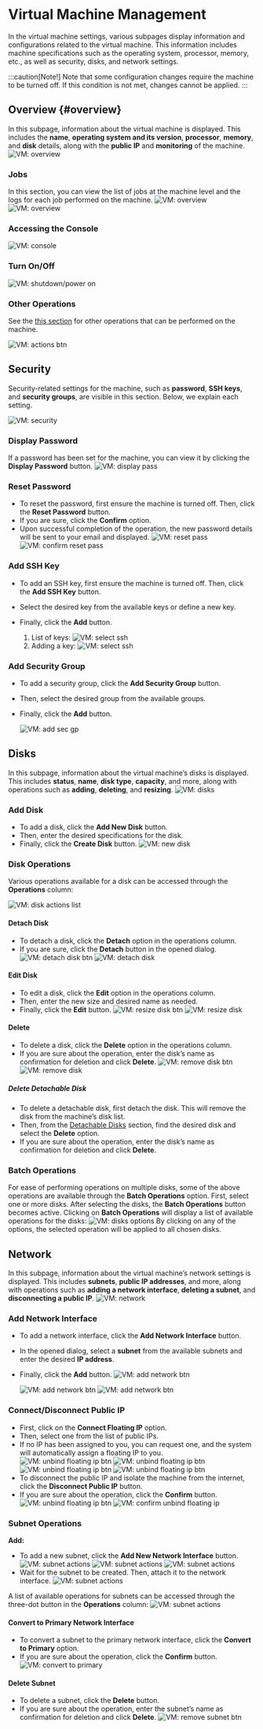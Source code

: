# Virtual Machine Management

In the virtual machine settings, various subpages display information and configurations related to the virtual machine. This information includes machine specifications such as the operating system, processor, memory, etc., as well as security, disks, and network settings.

:::caution[Note!]
Note that some configuration changes require the machine to be turned off. If this condition is not met, changes cannot be applied.
:::

## Overview {#overview}

In this subpage, information about the virtual machine is displayed. This includes the **name**, **operating system and its version**, **processor**, **memory**, and **disk** details, along with the **public IP** and **monitoring** of the machine.
![VM: overview](../img/iaas-vm-overview.png)

### Jobs

In this section, you can view the list of jobs at the machine level and the logs for each job performed on the machine.
![VM: overview](../img/iaas-vm-overview-works.png)
![VM: overview](../img/iaas-vm-overview-works-list.png)

### Accessing the Console

![VM: console](../img/iaas-vm-overview-console.png)

### Turn On/Off

![VM: shutdown/power on](../img/iaas-vm-overview-shutdown.png)

### Other Operations

See the [this section](../index#restart) for other operations that can be performed on the machine.

![VM: actions btn](../img/iaas-vm-overview-options.png)

## Security

Security-related settings for the machine, such as **password**, **SSH keys**, and **security groups**, are visible in this section. Below, we explain each setting.

![VM: security](../img/iaas-vm-security-overview.png)

### Display Password

If a password has been set for the machine, you can view it by clicking the **Display Password** button.
![VM: display pass](../img/iaas-vm-security-display-password.png)

### Reset Password

- To reset the password, first ensure the machine is turned off. Then, click the **Reset Password** button.
- If you are sure, click the **Confirm** option.
- Upon successful completion of the operation, the new password details will be sent to your email and displayed.
  ![VM: reset pass](../img/iaas-vm-security-reset-password.png)
  ![VM: confirm reset pass](../img/iaas-vm-security-reset-password-confirm.png)

### Add SSH Key

- To add an SSH key, first ensure the machine is turned off. Then, click the **Add SSH Key** button.
- Select the desired key from the available keys or define a new key.
- Finally, click the **Add** button.

  1. List of keys:
     ![VM: select ssh](../img/iaas-vm-security-ssh-list.png)
  2. Adding a key:
     ![VM: select ssh](../img/iaas-vm-security-add-sshkey.png)

### Add Security Group

- To add a security group, click the **Add Security Group** button.
- Then, select the desired group from the available groups.
- Finally, click the **Add** button.

  ![VM: add sec gp](../img/iaas-vm-security-securitygroups-list.png)

## Disks

In this subpage, information about the virtual machine’s disks is displayed. This includes **status**, **name**, **disk type**, **capacity**, and more, along with operations such as **adding**, **deleting**, and **resizing**.
![VM: disks](../img/iaas-vm-disks-overview.png)

### Add Disk

- To add a disk, click the **Add New Disk** button.
- Then, enter the desired specifications for the disk.
- Finally, click the **Create Disk** button.
  ![VM: new disk](../img/iaas-vm-disks-add.png)

### Disk Operations

Various operations available for a disk can be accessed through the **Operations** column:

![VM: disk actions list](../img/iaas-vm-disks-options.png)

#### Detach Disk

- To detach a disk, click the **Detach** option in the operations column.
- If you are sure, click the **Detach** button in the opened dialog.
  ![VM: detach disk btn](../img/iaas-vm-disks-detach.png)
  ![VM: detach disk](../img/iaas-vm-disks-detach-confirm.png)

#### Edit Disk

- To edit a disk, click the **Edit** option in the operations column.
- Then, enter the new size and desired name as needed.
- Finally, click the **Edit** button.
  ![VM: resize disk btn](../img/iaas-vm-disks-resize-btn.png)
  ![VM: resize disk](../img/iaas-vm-disks-resize.png)

#### Delete

- To delete a disk, click the **Delete** option in the operations column.
- If you are sure about the operation, enter the disk’s name as confirmation for deletion and click **Delete**.
  ![VM: remove disk btn](../img/iaas-vm-disks-remove-btn.png)
  ![VM: remove disk](../img/iaas-vm-disks-remove-disk-confirm.png)

##### Delete Detachable Disk

- To delete a detachable disk, first detach the disk. This will remove the disk from the machine’s disk list.
- Then, from the [Detachable Disks](../../disks) section, find the desired disk and select the **Delete** option.
- If you are sure about the operation, enter the disk’s name as confirmation for deletion and click **Delete**.

### Batch Operations

For ease of performing operations on multiple disks, some of the above operations are available through the **Batch Operations** option. First, select one or more disks. After selecting the disks, the **Batch Operations** button becomes active. Clicking on **Batch Operations** will display a list of available operations for the disks:
![VM: disks options](../img/iaas-vm-disks-group-options.png)
By clicking on any of the options, the selected operation will be applied to all chosen disks.

## Network

In this subpage, information about the virtual machine’s network settings is displayed. This includes **subnets**, **public IP addresses**, and more, along with operations such as **adding a network interface**, **deleting a subnet**, and **disconnecting a public IP**.
![VM: network](../img/iaas-vm-network-overview.png)

### Add Network Interface

- To add a network interface, click the **Add Network Interface** button.
- In the opened dialog, select a **subnet** from the available subnets and enter the desired **IP address**.
- Finally, click the **Add** button.
  ![VM: add network btn](../img/iaas-vm-network-add-Interface.png)

  ![VM: add network btn](../img/iaas-vm-network-add-Interface-subnet-list.png)
  ![VM: add network btn](../img/iaas-vm-network-add-Interface-subnet-add.png)

### Connect/Disconnect Public IP

- First, click on the **Connect Floating IP** option.
- Then, select one from the list of public IPs.
- If no IP has been assigned to you, you can request one, and the system will automatically assign a floating IP to you.
  ![VM: unbind floating ip btn](../img/iaas-vm-network-bind-floating-ip-btn.png)
  ![VM: unbind floating ip btn](../img/iaas-vm-network-bind-floating-ip.png)
  ![VM: unbind floating ip btn](../img/iaas-vm-network-bind-floating-ip-list.png)
  ![VM: unbind floating ip btn](../img/iaas-vm-network-bind-floating-ip-new.png)
- To disconnect the public IP and isolate the machine from the internet, click the **Disconnect Public IP** button.
- If you are sure about the operation, click the **Confirm** button.
  ![VM: unbind floating ip btn](../img/iaas-vm-network-unbind-floating-ip-btn.png)
  ![VM: confirm unbind floating ip](../img/iaas-vm-network-unbind-floating-ip-confirm.png)

### Subnet Operations

**Add:**

- To add a new subnet, click the **Add New Network Interface** button.
  ![VM: subnet actions](../img/iaas-vm-network-subnet-add-btn.png)
  ![VM: subnet actions](../img/iaas-vm-network-subnet-add-list.png)
  ![VM: subnet actions](../img/iaas-vm-network-subnet-add-list-new.png)
- Wait for the subnet to be created. Then, attach it to the network interface.
  ![VM: subnet actions](../img/iaas-vm-network-subnet-add-list-new-successful.png)

A list of available operations for subnets can be accessed through the three-dot button in the **Operations** column:
![VM: subnet actions](../img/iaas-vm-network-subnet-actions-list.png)

#### Convert to Primary Network Interface

- To convert a subnet to the primary network interface, click the **Convert to Primary** option.
- If you are sure about the operation, click the **Confirm** button.
  ![VM: convert to primary](../img/iaas-vm-network-subnet-convert-to-primary.png)

#### Delete Subnet

- To delete a subnet, click the **Delete** button.
- If you are sure about the operation, enter the subnet’s name as confirmation for deletion and click **Delete**.
  ![VM: remove subnet btn](../img/iaas-vm-network-remove-subnet.png)

